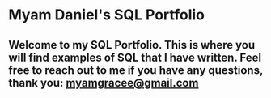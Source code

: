 # Myam Daniel's SQL Portfolio

## Welcome to my SQL Portfolio. This is where you will find examples of SQL that I have written. Feel free to reach out to me if you have any questions, thank you: myamgracee@gmail.com
